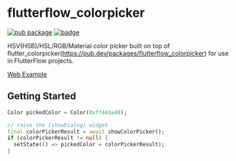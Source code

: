 # flutterflow_colorpicker

[![pub package](https://img.shields.io/pub/v/flutterflow_colorpicker?include_prereleases.svg "FlutterFlow Color Picker")](https://pub.dev/packages/flutterflow_colorpicker)
[![badge](https://img.shields.io/badge/%20built%20with-%20%E2%9D%A4-ff69b4.svg "build with love")](https://github.com/mchome/flutterflow_colorpicker)

HSV(HSB)/HSL/RGB/Material color picker built on top of flutter_colorpicker(https://pub.dev/packages/flutterflow_colorpicker) for use in FlutterFlow projects.

[Web Example](https://mchome.github.io/flutterflow_colorpicker)

## Getting Started

```dart
Color pickedColor = Color(0xff443a49);

// raise the [showDialog] widget
final colorPickerResult = await showColorPicker();
if (colorPickerResult != null) {
  setState(() => pickedColor = colorPickerResult);
}
```
